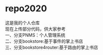 # repo2020
这是我的个人仓库<br>
现在上传部分代码，供大家参考<br>
一、分支PNMS：个人管理系统<br>
二、分支bookstore:基于事件的掌上书店<br>
三、分支bookstore4router:基于路由的掌上书店<br>

